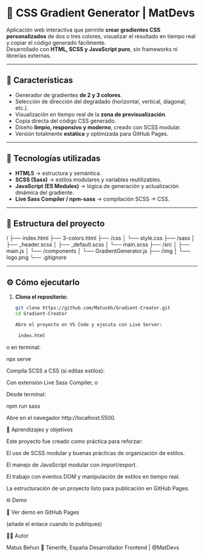 # 🎨 CSS Gradient Generator | MatDevs

Aplicación web interactiva que permite **crear gradientes CSS personalizados** de dos o tres colores, visualizar el resultado en tiempo real y copiar el código generado fácilmente.  
Desarrollado con **HTML, SCSS y JavaScript puro**, sin frameworks ni librerías externas.

---

## 🚀 Características

- Generador de gradientes **de 2 y 3 colores**.  
- Selección de dirección del degradado (horizontal, vertical, diagonal, etc.).  
- Visualización en tiempo real de la **zona de previsualización**.  
- Copia directa del código CSS generado.  
- Diseño **limpio, responsivo y moderno**, creado con SCSS modular.  
- Versión totalmente **estática** y optimizada para GitHub Pages.

---

## 🧱 Tecnologías utilizadas

- **HTML5** → estructura y semántica.  
- **SCSS (Sass)** → estilos modulares y variables reutilizables.  
- **JavaScript (ES Modules)** → lógica de generación y actualización dinámica del gradiente.  
- **Live Sass Compiler / npm-sass** → compilación SCSS → CSS.  

---

## 📁 Estructura del proyecto
/
├── index.html
├── 3-colors.html
├── /css
│ └── style.css
├── /sass
│ ├── _header.scss
│ ├── _default.scss
│ └── main.scss
├── /src
│ ├── main.js
│ └── /components
│ └── GradientGenerator.js
├── /img
│ └── logo.png
└── .gitignore

---

## ⚙️ Cómo ejecutarlo

1. **Clona el repositorio:**
   ```bash
   git clone https://github.com/Matusbh/Gradient-Creator.git
   cd Gradient-Creator

   Abre el proyecto en VS Code y ejecuta con Live Server:

    index.html

  o en terminal:

npx serve


Compila SCSS a CSS (si editas estilos):

Con extensión Live Sass Compiler, o

Desde terminal:

npm run sass


Abre en el navegador http://localhost:5500.

🧠 Aprendizajes y objetivos

Este proyecto fue creado como práctica para reforzar:

El uso de SCSS modular y buenas prácticas de organización de estilos.

El manejo de JavaScript modular con import/export.

El trabajo con eventos DOM y manipulación de estilos en tiempo real.

La estructuración de un proyecto listo para publicación en GitHub Pages.

🌐 Demo

🔗 Ver demo en GitHub Pages

(añade el enlace cuando lo publiques)

🧑‍💻 Autor

Matus Behun
📍 Tenerife, España
Desarrollador Frontend | @MatDevs

